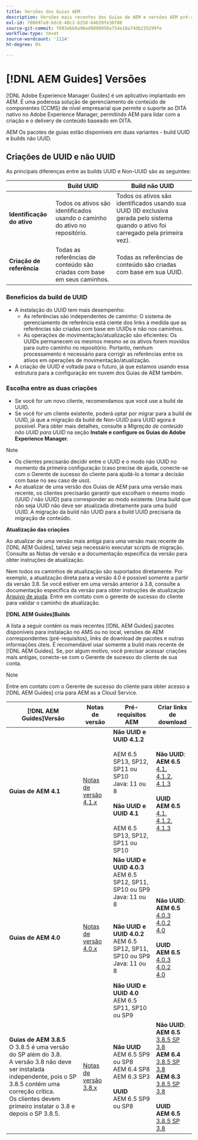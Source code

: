 ```yaml
---
title: Versões dos Guias AEM
description: Versões mais recentes dos Guias de AEM e versões AEM pré-requisitos
exl-id: 780697a9-bdc6-40c2-b258-64639fe30f88
source-git-commit: f693ebb6a96ed9898050a754e10a74db235299fe
workflow-type: tm+mt
source-wordcount: '1114'
ht-degree: 0%

---
```


# [!DNL AEM Guides] Versões

[!DNL Adobe Experience Manager Guides] é um aplicativo implantado em AEM. É uma poderosa solução de gerenciamento de conteúdo de componentes (CCMS) de nível empresarial que permite o suporte ao DITA nativo no Adobe Experience Manager, permitindo AEM para lidar com a criação e o delivery de conteúdo baseado em DITA.

AEM Os pacotes de guias estão disponíveis em duas variantes - build UUID e builds não UUID.

## Criações de UUID e não UUID

As principais diferenças entre as builds UUID e Non-UUID são as seguintes:

|  | Build UUID | Build não UUID |
|---|---|---|
| **Identificação do ativo** | Todos os ativos são identificados usando o caminho do ativo no repositório. | Todos os ativos são identificados usando sua UUID (ID exclusiva gerada pelo sistema quando o ativo foi carregado pela primeira vez). |
| **Criação de referência** | Todas as referências de conteúdo são criadas com base em seus caminhos. | Todas as referências de conteúdo são criadas com base em sua UUID. |

### Benefícios da build de UUID

* A instalação do UUID tem mais desempenho:
   * As referências são independentes de caminho: O sistema de gerenciamento de referência está ciente dos links à medida que as referências são criadas com base em UUIDs e não nos caminhos.
   * As operações de movimentação/atualização são eficientes: Os UUIDs permanecem os mesmos mesmo se os ativos forem movidos para outro caminho no repositório. Portanto, nenhum processamento é necessário para corrigir as referências entre os ativos em operações de movimentação/atualização.
* A criação de UUID é voltada para o futuro, já que estamos usando essa estrutura para a configuração em nuvem dos Guias de AEM também.


### Escolha entre as duas criações

* Se você for um novo cliente, recomendamos que você use a build de UUID.
* Se você for um cliente existente, poderá optar por migrar para a build de UUID, já que a migração da build de Non-UUID para UUID agora é possível. Para obter mais detalhes, consulte a *Migração de conteúdo não UUID para UUID* na seção **Instale e configure os Guias do Adobe Experience Manager.**

>[!NOTE]
>
>* Os clientes precisarão decidir entre o UUID e o modo não UUID no momento da primeira configuração (caso precise de ajuda, conecte-se com o Gerente de sucesso do cliente para ajudá-lo a tomar a decisão com base no seu caso de uso).
>* Ao atualizar de uma versão dos Guias de AEM para uma versão mais recente, os clientes precisarão garantir que escolham o mesmo modo (UUID / não UUID) para corresponder ao modo existente. Uma build que não seja UUID não deve ser atualizada diretamente para uma build UUID. A migração da build não UUID para a build UUID precisaria da migração de conteúdo.


**Atualização das criações**

Ao atualizar de uma versão mais antiga para uma versão mais recente de [!DNL AEM Guides], talvez seja necessário executar scripts de migração. Consulte as Notas de versão e a documentação específica da versão para obter instruções de atualização.

Nem todos os caminhos de atualização são suportados diretamente. Por exemplo, a atualização direta para a versão 4.0 é possível somente a partir da versão 3.8. Se você estiver em uma versão anterior à 3.8, consulte a documentação específica da versão para obter instruções de atualização [Arquivo de ajuda](https://helpx.adobe.com/xml-documentation-for-experience-manager/archive.html).
Entre em contato com o gerente de sucesso do cliente para validar o caminho de atualização.

**[!DNL AEM Guides]Builds**

A lista a seguir contém os mais recentes [!DNL AEM Guides] pacotes disponíveis para instalação no AMS ou no local, versões de AEM correspondentes (pré-requisitos), links de download de pacotes e outras informações úteis. É recomendável usar somente a build mais recente de [!DNL AEM Guides]. Se, por algum motivo, você precisar acessar criações mais antigas, conecte-se com o Gerente de sucesso do cliente de sua conta.

>[!NOTE]
>
>Entre em contato com o Gerente de sucesso do cliente para obter acesso a [!DNL AEM Guides] cria para AEM as a Cloud Service.

| [!DNL AEM Guides]Versão  | Notas de versão | Pré-requisitos AEM | Criar links de download |
|---|---|---|---|
| **Guias de AEM 4.1** | [Notas de versão 4.1.x](https://experienceleague.adobe.com/docs/experience-manager-guides-learn/tutorials/release-info/release-notes/on-prem-release-notes/release-notes-4.1.html) | **Não UUID e UUID 4.1.2**<br><br> AEM 6.5 SP13, SP12, SP11 ou SP10 <br>Java: 11 ou 8 <br><br>**Não UUID e UUID 4.1**<br><br> AEM 6.5 SP13, SP12, SP11 ou SP10 | **Não UUID**: <br> **AEM 6.5** <br>[4.1.](https://experience.adobe.com/#/downloads/content/software-distribution/en/aem.html?package=%2Fcontent%2Fsoftware-distribution%2Fen%2Fdetails.html%2Fcontent%2Fdam%2Faem%2Fpublic%2Faemdox%2F4-1%2F4-1-non-uuid%2Fcom.adobe.fmdita-6.5-4.1.159.zip)<br>[4.1.2.](https://experience.adobe.com/#/downloads/content/software-distribution/en/aem.html?package=%2Fcontent%2Fsoftware-distribution%2Fen%2Fdetails.html%2Fcontent%2Fdam%2Faem%2Fpublic%2Faemdox%2F4-1-2%2F4-1-2-non-uuid%2Fcom.adobe.fmdita-6.5-sp-4.1.2.11.zip)<br>[4.1.3](https://experience.adobe.com/#/downloads/content/software-distribution/en/aem.html?package=%2Fcontent%2Fsoftware-distribution%2Fen%2Fdetails.html%2Fcontent%2Fdam%2Faem%2Fpublic%2Faemdox%2F4-1-3%2F4-1-3-non-uuid%2Fcom.adobe.fmdita-6.5-sp-4.1.3.2.zip)<br><br> **UUID** <br>**AEM 6.5** <br>[4.1.](https://experience.adobe.com/#/downloads/content/software-distribution/en/aem.html?package=%2Fcontent%2Fsoftware-distribution%2Fen%2Fdetails.html%2Fcontent%2Fdam%2Faem%2Fpublic%2Faemdox%2F4-1%2F4-1-uuid%2Fcom.adobe.fmdita-6.5-uuid-4.1.159.zip)<br>[4.1.2.](https://experience.adobe.com/#/downloads/content/software-distribution/en/aem.html?package=%2Fcontent%2Fsoftware-distribution%2Fen%2Fdetails.html%2Fcontent%2Fdam%2Faem%2Fpublic%2Faemdox%2F4-1-2%2F4-1-2-uuid%2Fcom.adobe.fmdita.uuid-6.5-sp-4.1.2.11.zip)<br>[4.1.3](https://experience.adobe.com/#/downloads/content/software-distribution/en/aem.html?package=%2Fcontent%2Fsoftware-distribution%2Fen%2Fdetails.html%2Fcontent%2Fdam%2Faem%2Fpublic%2Faemdox%2F4-1-3%2F4-1-3-uuid%2Fcom.adobe.fmdita.uuid-6.5-sp-4.1.3.2.zip) |
| **Guias de AEM 4.0** | [Notas de versão 4.0.x](https://helpx.adobe.com/xml-documentation-for-experience-manager/release-note/release-notes-xml-documentation-solution-4-0.html) | **Não UUID e UUID 4.0.3**<br> AEM 6.5 SP12, SP11, SP10 ou SP9 <br>Java: 11 ou 8 <br><br> <br>**Não UUID e UUID 4.0.2** <br> AEM 6.5 SP12, SP11, SP10 ou SP9 <br>Java: 11 ou 8 <br><br> **Não UUID e UUID 4.0** <br> AEM 6.5 SP11, SP10 ou SP9 | **Não UUID**: <br> **AEM 6.5** <br>[4.0.3](https://experience.adobe.com/#/downloads/content/software-distribution/en/aem.html?package=%2Fcontent%2Fsoftware-distribution%2Fen%2Fdetails.html%2Fcontent%2Fdam%2Faem%2Fpublic%2Faemdox%2F4-0-3%2F4-0-2-non-uuid%2Fcom.adobe.fmdita-6.5-hotfix-4.0.3.1.zip)<br>[4.0.2](https://experience.adobe.com/#/downloads/content/software-distribution/en/aem.html?package=%2Fcontent%2Fsoftware-distribution%2Fen%2Fdetails.html%2Fcontent%2Fdam%2Faem%2Fpublic%2Faemdox%2F4-0-2%2F4-0-2-non-uuid%2Fcom.adobe.fmdita-6.5-sp-4.0.2.10.zip)  <br> [4,0](https://experience.adobe.com/#/downloads/content/software-distribution/en/aem.html?package=/content/software-distribution/en/details.html/content/dam/aem/public/aemdox/4-0/4-0-non-uuid/com.adobe.fmdita-6.5-4.0.70.zip)  <br><br> **UUID** <br>**AEM 6.5**  <br>[4.0.3](https://experience.adobe.com/#/downloads/content/software-distribution/en/aem.html?package=%2Fcontent%2Fsoftware-distribution%2Fen%2Fdetails.html%2Fcontent%2Fdam%2Faem%2Fpublic%2Faemdox%2F4-0-3%2F4-0-3-uuid%2Fcom.adobe.fmdita.uuid-6.5-hotfix-4.0.3.1.zip) <br>[4.0.2](https://experience.adobe.com/#/downloads/content/software-distribution/en/aem.html?package=%2Fcontent%2Fsoftware-distribution%2Fen%2Fdetails.html%2Fcontent%2Fdam%2Faem%2Fpublic%2Faemdox%2F4-0-2%2F4-0-2-uuid%2Fcom.adobe.fmdita.uuid-6.5-sp-4.0.2.10.zip)<br> [4,0](https://experience.adobe.com/#/downloads/content/software-distribution/en/aem.html?package=/content/software-distribution/en/details.html/content/dam/aem/public/aemdox/4-0/4-0-uuid/com.adobe.fmdita-6.5-uuid-4.0.70.zip) |
| **Guias de AEM 3.8.5** <br> O 3.8.5 é uma versão do SP além do 3.8. <br>A versão 3.8 não deve ser instalada independente, pois o SP 3.8.5 contém uma correção crítica. <br>Os clientes devem primeiro instalar o 3.8 e depois o SP 3.8.5. | [Notas de versão 3.8.x](https://helpx.adobe.com/xml-documentation-for-experience-manager/release-note/release-notes-xml-documentation-solution-3-8.html) | **Não UUID** <br> AEM 6.5 SP9 ou SP8 <br> AEM 6.4 SP8 <br> AEM 6.3 SP3 <br><br> **UUID** <br> AEM 6.5 SP9 ou SP8 | **Não UUID**: <br> **AEM 6.5** <br> [3.8.5 SP](https://experience.adobe.com/#/downloads/content/software-distribution/en/aem.html?package=/content/software-distribution/en/details.html/content/dam/aem/public/aemdox/3-8-5/com.adobe.fmdita-6.5-hotfix-3.8.5.2.zip) <br>[3,8](https://experience.adobe.com/#/downloads/content/software-distribution/en/aem.html?package=/content/software-distribution/en/details.html/content/dam/aem/public/aemdox/3-8/com.adobe.fmdita-6.5-3.8.166.zip)<br> **AEM 6.4** <br> [3.8.5 SP](https://experience.adobe.com/#/downloads/content/software-distribution/en/aem.html?package=/content/software-distribution/en/details.html/content/dam/aem/public/aemdox/3-8-5/com.adobe.fmdita-6.4-hotfix-3.8.5.1.zip) <br>[3,8](https://experience.adobe.com/#/downloads/content/software-distribution/en/aem.html?package=/content/software-distribution/en/details.html/content/dam/aem/public/aemdox/3-8/com.adobe.fmdita-6.4-3.8.166.zip) <br> **AEM 6.3** <br> [3.8.5 SP](https://experience.adobe.com/#/downloads/content/software-distribution/en/aem.html?package=/content/software-distribution/en/details.html/content/dam/aem/public/aemdox/3-8-5/com.adobe.fmdita-6.3-hotfix-3.8.5.1.zip) <br>[3,8](https://experience.adobe.com/#/downloads/content/software-distribution/en/aem.html?package=/content/software-distribution/en/details.html/content/dam/aem/public/aemdox/3-8/com.adobe.fmdita-6.3-3.8.166.zip) <br><br> **UUID** <br>**AEM 6.5** <br> [3.8.5 SP](https://experience.adobe.com/#/downloads/content/software-distribution/en/aem.html?package=/content/software-distribution/en/details.html/content/dam/aem/public/aemdox/3-8-5uuid/com.adobe.fmdita.uuid-6.5-hotfix-3.8.5.2.zip) <br> [3,8](https://experience.adobe.com/#/downloads/content/software-distribution/en/aem.html?package=/content/software-distribution/en/details.html/content/dam/aem/public/aemdox/3-8uuid/com.adobe.fmdita.uuid-6.5-3.8.168.zip) |
